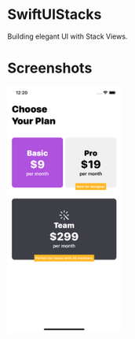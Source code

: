 # SwiftUIStacks
Building elegant UI with Stack Views.

# Screenshots
<img src="/Screenshots/App.png" width=231 height=500 />
